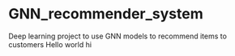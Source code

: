 # GNN_recommender_system
Deep learning project to use GNN models to recommend items to customers 
Hello world
hi
